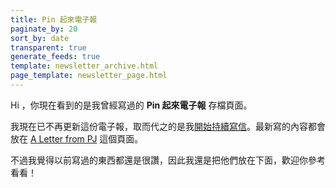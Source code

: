 ```yaml
---
title: Pin 起來電子報
paginate_by: 20
sort_by: date
transparent: true
generate_feeds: true
template: newsletter_archive.html
page_template: newsletter_page.html
---
```


Hi ，你現在看到的是我曾經寫過的 **Pin 起來電子報** 存檔頁面。

我現在已不再更新這份電子報，取而代之的是我[開始持續寫信](/newsletters/stop-writing-newsletters)。最新寫的內容都會放在 [A Letter from PJ](/letters) 這個頁面。

不過我覺得以前寫過的東西都還是很讚，因此我還是把他們放在下面，歡迎你參考看看！

<br>